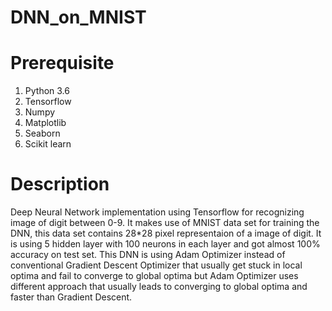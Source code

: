 # DNN_on_MNIST

# Prerequisite

1) Python 3.6
2) Tensorflow
3) Numpy
4) Matplotlib
5) Seaborn
6) Scikit learn

# Description

Deep Neural Network implementation using Tensorflow for recognizing image of digit between 0-9. It makes use of MNIST data set for training the DNN, this data set contains 28*28 pixel representaion of a image of digit. It is using 5 hidden layer with 100 neurons in each layer and got almost 100% accuracy on test set. This DNN is using Adam Optimizer instead of conventional Gradient Descent Optimizer that usually get stuck in local optima and fail to converge to global optima but Adam Optimizer uses different approach that usually leads to converging to global optima and faster than Gradient Descent. 
